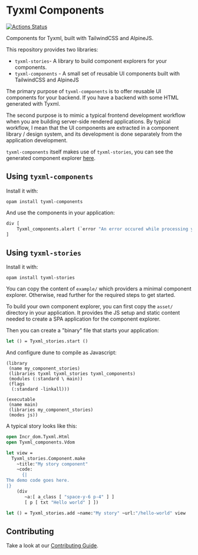 # Tyxml Components

[![Actions Status](https://github.com/tmattio/tyxml-components/workflows/CI/badge.svg)](https://github.com/tmattio/tyxml-components/actions)

Components for Tyxml, built with TailwindCSS and AlpineJS.

This repository provides two libraries:

- `tyxml-stories`- A library to build component explorers for your components.
- `tyxml-components` - A small set of reusable UI components built with TailwindCSS and AlpineJS

The primary purpose of `tyxml-components` is to offer reusable UI components for your backend. If you have a backend with some HTML generated with Tyxml.

The second purpose is to mimic a typical frontend development workflow when you are building server-side rendered applications. By typical workflow, I mean that the UI components are extracted in a component library / design system, and its development is done separately from the application development.

`tyxml-components` itself makes use of `tyxml-stories`, you can see the generated component explorer [here](https://tmattio.github.io/tyxml-components/).


## Using `tyxml-components`

Install it with:

```
opam install tyxml-components
```

And use the components in your application:

```ocaml
div [
    Tyxml_components.alert (`error "An error occured while processing your request.")
]
```

## Using `tyxml-stories`

Install it with:

```
opam install tyxml-stories
```

You can copy the content of `example/` which providers a minimal component explorer. Otherwise, read further for the required steps to get started.

To build your own component explorer, you can first copy the `asset/` directory in your application. It provides the JS setup and static content needed to create a SPA application for the component explorer.

Then you can create a "binary" file that starts your application:

```ocaml
let () = Tyxml_stories.start ()
```

And configure dune to compile as Javascript:


```
(library
 (name my_component_stories)
 (libraries tyxml tyxml_stories tyxml_components)
 (modules (:standard \ main))
 (flags
  (:standard -linkall)))

(executable
 (name main)
 (libraries my_component_stories)
 (modes js))
```

A typical story looks like this:

```ocaml
open Incr_dom.Tyxml.Html
open Tyxml_components.Vdom

let view =
  Tyxml_stories.Component.make
    ~title:"My story component"
    ~code:
      {|
The demo code goes here.
|}
    (div
       ~a:[ a_class [ "space-y-6 p-4" ] ]
       [ p [ txt "Hello world" ] ])

let () = Tyxml_stories.add ~name:"My story" ~url:"/hello-world" view
```

## Contributing

Take a look at our [Contributing Guide](CONTRIBUTING.md).
